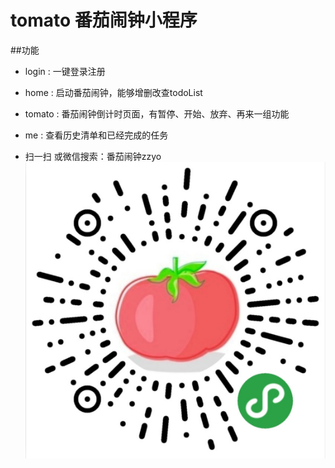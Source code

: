 # tomato  番茄闹钟小程序   
##功能
- login  :  一键登录注册
- home   :  启动番茄闹钟，能够增删改查todoList
- tomato :  番茄闹钟倒计时页面，有暂停、开始、放弃、再来一组功能
-  me    :  查看历史清单和已经完成的任务  


- 扫一扫  或微信搜索：番茄闹钟zzyo
![Image text](https://github.com/zzyo96/tomato/blob/master/1.png)

